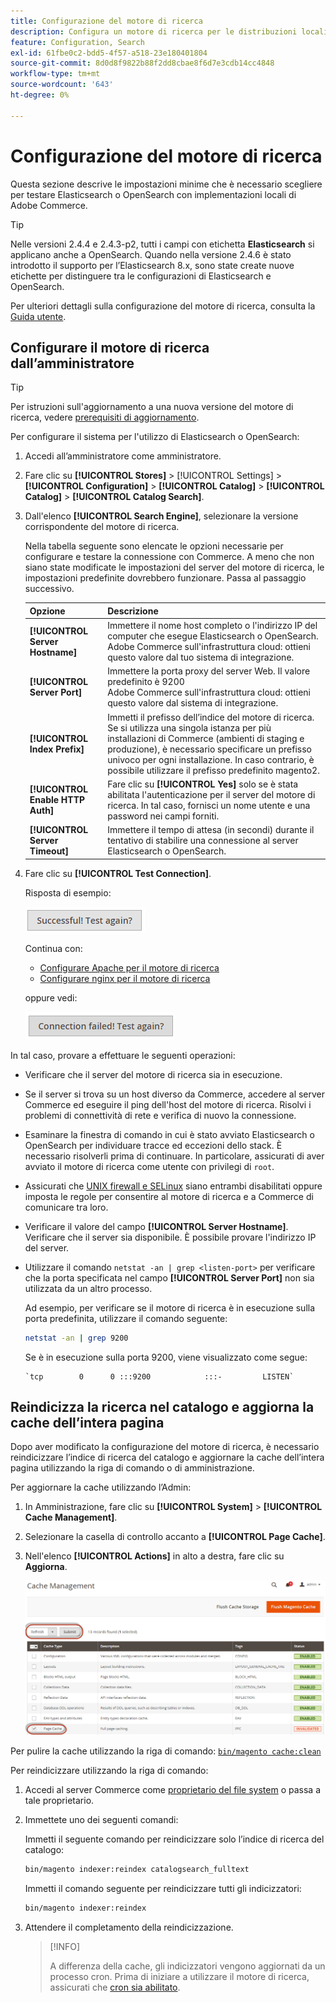 ```yaml
---
title: Configurazione del motore di ricerca
description: Configura un motore di ricerca per le distribuzioni locali di Adobe Commerce.
feature: Configuration, Search
exl-id: 61fbe0c2-bdd5-4f57-a518-23e180401804
source-git-commit: 8d0d8f9822b88f2dd8cbae8f6d7e3cdb14cc4848
workflow-type: tm+mt
source-wordcount: '643'
ht-degree: 0%

---
```


# Configurazione del motore di ricerca

Questa sezione descrive le impostazioni minime che è necessario scegliere per testare Elasticsearch o OpenSearch con implementazioni locali di Adobe Commerce.

>[!TIP]
>
>Nelle versioni 2.4.4 e 2.4.3-p2, tutti i campi con etichetta **Elasticsearch** si applicano anche a OpenSearch.
>Quando nella versione 2.4.6 è stato introdotto il supporto per l’Elasticsearch 8.x, sono state create nuove etichette per distinguere tra le configurazioni di Elasticsearch e OpenSearch.

Per ulteriori dettagli sulla configurazione del motore di ricerca, consulta la [Guida utente](https://experienceleague.adobe.com/docs/commerce-admin/catalog/catalog/search/search-configuration.html).

## Configurare il motore di ricerca dall’amministratore

>[!TIP]
>
>Per istruzioni sull&#39;aggiornamento a una nuova versione del motore di ricerca, vedere [prerequisiti di aggiornamento](../../upgrade/prepare/prerequisites.md).

Per configurare il sistema per l&#39;utilizzo di Elasticsearch o OpenSearch:

1. Accedi all’amministratore come amministratore.
1. Fare clic su **[!UICONTROL Stores]** > [!UICONTROL Settings] > **[!UICONTROL Configuration]** > **[!UICONTROL Catalog]** > **[!UICONTROL Catalog]** > **[!UICONTROL Catalog Search]**.
1. Dall&#39;elenco **[!UICONTROL Search Engine]**, selezionare la versione corrispondente del motore di ricerca.

   Nella tabella seguente sono elencate le opzioni necessarie per configurare e testare la connessione con Commerce. A meno che non siano state modificate le impostazioni del server del motore di ricerca, le impostazioni predefinite dovrebbero funzionare. Passa al passaggio successivo.

   | Opzione | Descrizione |
   |--- |--- |
   | **[!UICONTROL Server Hostname]** | Immettere il nome host completo o l&#39;indirizzo IP del computer che esegue Elasticsearch o OpenSearch.<br>Adobe Commerce sull&#39;infrastruttura cloud: ottieni questo valore dal tuo sistema di integrazione. |
   | **[!UICONTROL Server Port]** | Immettere la porta proxy del server Web. Il valore predefinito è 9200<br>Adobe Commerce sull&#39;infrastruttura cloud: ottieni questo valore dal sistema di integrazione. |
   | **[!UICONTROL Index Prefix]** | Immetti il prefisso dell’indice del motore di ricerca. Se si utilizza una singola istanza per più installazioni di Commerce (ambienti di staging e produzione), è necessario specificare un prefisso univoco per ogni installazione. In caso contrario, è possibile utilizzare il prefisso predefinito magento2. |
   | **[!UICONTROL Enable HTTP Auth]** | Fare clic su **[!UICONTROL Yes]** solo se è stata abilitata l&#39;autenticazione per il server del motore di ricerca. In tal caso, fornisci un nome utente e una password nei campi forniti. |
   | **[!UICONTROL Server Timeout]** | Immettere il tempo di attesa (in secondi) durante il tentativo di stabilire una connessione al server Elasticsearch o OpenSearch. |

1. Fare clic su **[!UICONTROL Test Connection]**.

   Risposta di esempio:

   ![operazione completata](../../assets/configuration/elastic_test-success.png)

   Continua con:

   - [Configurare Apache per il motore di ricerca](../../installation/prerequisites/search-engine/configure-apache.md)
   - [Configurare nginx per il motore di ricerca](../../installation/prerequisites/search-engine/configure-nginx.md)

   oppure vedi:

   ![non riuscito](../../assets/configuration/elastic_test-fail.png)

In tal caso, provare a effettuare le seguenti operazioni:

- Verificare che il server del motore di ricerca sia in esecuzione.
- Se il server si trova su un host diverso da Commerce, accedere al server Commerce ed eseguire il ping dell&#39;host del motore di ricerca. Risolvi i problemi di connettività di rete e verifica di nuovo la connessione.
- Esaminare la finestra di comando in cui è stato avviato Elasticsearch o OpenSearch per individuare tracce ed eccezioni dello stack. È necessario risolverli prima di continuare. In particolare, assicurati di aver avviato il motore di ricerca come utente con privilegi di `root`.
- Assicurati che [UNIX firewall e SELinux](../../installation/prerequisites/search-engine/overview.md#firewall-and-selinux) siano entrambi disabilitati oppure imposta le regole per consentire al motore di ricerca e a Commerce di comunicare tra loro.
- Verificare il valore del campo **[!UICONTROL Server Hostname]**. Verificare che il server sia disponibile. È possibile provare l&#39;indirizzo IP del server.
- Utilizzare il comando `netstat -an | grep <listen-port>` per verificare che la porta specificata nel campo **[!UICONTROL Server Port]** non sia utilizzata da un altro processo.

  Ad esempio, per verificare se il motore di ricerca è in esecuzione sulla porta predefinita, utilizzare il comando seguente:

  ```bash
  netstat -an | grep 9200
  ```

  Se è in esecuzione sulla porta 9200, viene visualizzato come segue:

  ```terminal
  `tcp        0      0 :::9200            :::-         LISTEN`
  ```

## Reindicizza la ricerca nel catalogo e aggiorna la cache dell’intera pagina

Dopo aver modificato la configurazione del motore di ricerca, è necessario reindicizzare l’indice di ricerca del catalogo e aggiornare la cache dell’intera pagina utilizzando la riga di comando o di amministrazione.

Per aggiornare la cache utilizzando l’Admin:

1. In Amministrazione, fare clic su **[!UICONTROL System]** > **[!UICONTROL Cache Management]**.
1. Selezionare la casella di controllo accanto a **[!UICONTROL Page Cache]**.
1. Nell&#39;elenco **[!UICONTROL Actions]** in alto a destra, fare clic su **Aggiorna**.

   ![gestione cache](../../assets/configuration/refresh-cache.png)

Per pulire la cache utilizzando la riga di comando: [`bin/magento cache:clean`](../cli/manage-cache.md#clean-and-flush-cache-types)

Per reindicizzare utilizzando la riga di comando:

1. Accedi al server Commerce come [proprietario del file system](../../installation/prerequisites/file-system/overview.md) o passa a tale proprietario.
1. Immettete uno dei seguenti comandi:

   Immetti il seguente comando per reindicizzare solo l’indice di ricerca del catalogo:

   ```bash
   bin/magento indexer:reindex catalogsearch_fulltext
   ```

   Immetti il comando seguente per reindicizzare tutti gli indicizzatori:

   ```bash
   bin/magento indexer:reindex
   ```

1. Attendere il completamento della reindicizzazione.

   >[!INFO]
   >
   >A differenza della cache, gli indicizzatori vengono aggiornati da un processo cron. Prima di iniziare a utilizzare il motore di ricerca, assicurati che [cron sia abilitato](../cli/configure-cron-jobs.md).

